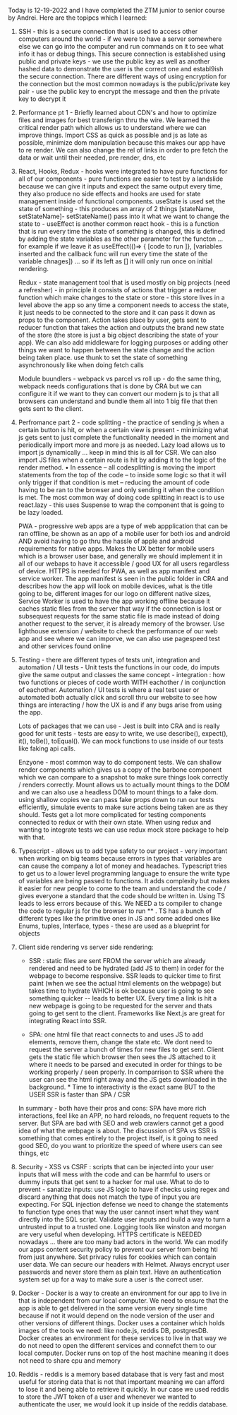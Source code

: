 Today is 12-19-2022 and I have completed the ZTM junior to senior course by Andrei. Here are the topipcs which I learned: 

1. SSH - this is a secure connection that is used to access other computers around the world - if we were to have a server somewhere else we can go into the computer and run commands on it to see what info it has or debug things. This secure connection is established using public and private keys - we use the public key as well as another hashed data to demonstrate the user is the correct one and establ9ish the secure connection. There are different ways of using encryption for the connection but the most common nowadays is the public/private key pair - use the public key to encrypt the message and then the private key to decrypt it 

2. Performance pt 1 - Briefly learned about CDN's and how to optimize files and images for best transferign thru the wire. We learned the critical render path which allows us to understand where we can improve things. Import CSS as quick as possible and js as late as possible, minimize dom manipulation because this makes our app have to re render. We can also change the rel of links in order to pre fetch the data or wait until their needed, pre render, dns, etc

3. React, Hooks, Redux - hooks were integrated to have pure functions for all of our components - pure functions are easier to test by a landslide because we can give it inputs and expect the same output every time, they also produce no side effects and hooks are used for state management inside of functional components. useState is used set the state of something - this produces an array of 2 things [stateName, setStateName]- setStateName() pass into it what we want to change the state to - useEffect is another common react hook - this is a function that is run every time the state of something is changed, this is defined by adding the state variables as the other parameter for the functon ... for example if we leave it as useEffect(()=> { [code to run ]}, [variables inserted and the callback func will run every time the state of the variable chnages]) ... so if its left as [] it will only run once on initial rendering. 
    
    Redux - state management tool that is used mostly on big projects (need a refresher) - in principle it consists of actions that trigger a reducer function which make changes to the state or store - this store lives in a level above the app so any time a component needs to access the state, it just needs to be connected to the store and it can pass it down as props to the component. Action takes place by user, gets sent to reducer function that takes the action and outputs the brand new state of the store (the store is just a big object describing the state of your app). We can also add middleware for logging purposes or adding other things we want to happen between the state change and the action being taken place. use thunk to set the state of something asynchronously like when doing fetch calls 

    Module buundlers - webpack vs parcel vs roll up - do the same thing, webpack needs configurations that is done by CRA but we can configure it if we want to they can convert our modern js to js that all browsers can understand and bundle them all into 1 big file that then gets sent to the client.

4. Perfromance part 2 - code splitting - the practice of sending js when a certain button is hit, or when a certain view is present - minimizing what js gets sent to just complete the functionality needed in the moment and periodically import more and more js as needed. Lazy load allows us to import js dynamically ... keep in mind this is all for CSR. We can also import JS files when a certain route is hit by adding it to the logic of the render method. •	In essence – all codesplitting is moving the import statements from the top of the code – to inside some logic so that it will only trigger if that condition is met – reducing the amount of code having to be ran to the browser and only sending it when the condition is met. The most common way of doing code splitting in react is to use react.lazy - this uses Suspense to wrap the component that is going to be lazy loaded. 

    PWA - progressive web apps are a type of web appplication that can be ran offline, be shown as an app of a mobile user for both ios and android AND avoid having to go thru the hassle of apple and android requirements for native apps. Makes the UX better for mobile users which is a browser user base, and generally we should implement it in all of our webaps to have it accessible / good UX for all users regardless of device. HTTPS is needed for PWA, as well as app manifest and service worker. The app manifest is seen in the public folder in CRA and describes how the app will look on mobile devices, what is the title going to be, different images for our logo on different native sizes, Service Worker is used to have the app working offline because it caches static files from the server that way if the connection is lost or subsequest requests for the same static file is made instead of doing another request to the server, it is already memory of the browser. Use lighthouse extension / website to check the performance of our web app and see where we can imporve, we can also use pagespeed test and other services found online

5. Testing - there are different types of tests unit, integration and automation / UI tests - Unit tests the functions in our code, do imputs give the same output and classes the same concept - integration : how two functions or pieces of code worth WITH eachother / in conjunction of eachother. Automation / UI tests is where a real test user or automated both actually click and scroll thru our website to see how things are interacting / how the UX is and if any bugs arise from using the app. 

    Lots of packages that we can use - Jest is built into CRA and is really good for unit tests - tests are easy to write, we use describe(), expect(), it(), toBe(), toEqual(). We can mock functions to use inside of our tests like faking api calls. 

    Enzyone - most common way to do component tests. We can shallow render components which gives us a copy of the barbone component which we can compare to a snapshot to make sure things look correctly / renders correctly. Mount allows us to actually mount things to the DOM and we can also use a headless DOM to mount things to a fake dom. using shallow copies we can pass fake props down to run our tests efficiently, simulate events to make sure actions being taken are as they should. Tests get a lot more complicated for testing components connected to redux or with their own state. When using redux and wanting to integrate tests we can use redux mock store package to help with that. 

6. Typescript - allows us to add type safety to our project - very important when working on big teams because errors in types that variables are can cause the company a lot of money and headaches. Typescript tries to get us to a lower level programming language to ensure the write type of variables are being passed to functions. It adds complexity but makes it easier for new people to come to the team and understand the code / gives everyone a standard that the code should be written in. Using TS leads to less errors because of this. We NEED a ts compiler to change the code to regular js for the browser to run ** . TS has a bunch of different types like the primitive ones in JS and some added ones like Enums, tuples, Interface, types - these are used as a blueprint for objects

7. Client side rendering vs server side rendering:
    - SSR : static files are sent FROM the server which are already rendered and need to be hydrated (add JS to them) in order for the webpage to become responsive. SSR leads to quicker time to first paint (when we see the actual html elements on the webpage) but takes time to hydrate WHICH is ok because user is going to see something quicker --  leads to better UX. Every time a link is hit a new webpage is going to be requested for the server and thats going to get sent to the client. Frameworks like Next.js are great for integrating React into SSR. 

    - SPA: one html file that react connects to and uses JS to add elements, remove them, change the state etc. We dont need to request the server a bunch of times for new files to get sent. Client gets the static file which browser then sees the JS attached to it where it needs to be parsed and executed in order for things to be working properly / seen properly. In comparrison to SSR where the user can see the html right away and the JS gets downloaded in the background. * Time to interactivity is the exact same BUT to the USER SSR is faster than SPA / CSR

    In summary - both have their pros and cons: SPA have more rich interactions, feel like an APP, no hard reloads, no frequent requets to the server. But SPA are bad with SEO and web crawlers cannot get a good idea of what the webpage is about. The discussion of SPA vs SSR is something that comes entirely to the project itself, is it going to need good SEO, do you want to prioritize the speed of where users can see things, etc

8. Security - XSS vs CSRF : scripts that can be injected into your user inputs that will mess with the code and can be harmful to users or dummy inputs that get sent to a hacker for mal use. What to do to prevent - sanatize inputs: use JS logic to have if checks using regex and discard anything that does not match the type of input you are expecting. For SQL injection defense we need to change the statements to function type ones that way the user cannot insert what they want directly into the SQL script. Validate user inputs and build a way to turn a untrusted input to a trusted one. Logging tools like winston and morgan are very useful when developing. HTTPS certificate is NEEDED nowadays ... there are too many bad actors in the world. We can modify our apps content security policy to prevent our server from being hti from just anywhere. Set privacy rules for cookies which can contain user data. We can secure our headers with Helmet. Always encrypt user passwords and never store them as plain text. Have an authentication system set up for a way to make sure a user is the correct user. 

9. Docker - Docker is a way to create an environment for our app to live in that is independent from our local computer. We need to ensure that the app is able to get delivered in the same version every single time because if not it would depend on the node version of the user and other versions of different things. Docker uses a container which holds images of the tools we need: like node.js, reddis DB, postgresDB. Docker creates an environment for these services to live in that way we do not need to open the different services and connefct them to our local computer. Docker runs on top of the host machine meaning it does not need to share cpu and memory

10. Reddis - reddis is a memory based database that is very fast and most useful for storing data that is not that important meaning we can afford to lose it and being able to retrieve it quickly. In our case we used reddis to store the JWT token of a user and whenever we wanted to authenticate the user, we would look it up inside of the reddis database. 


